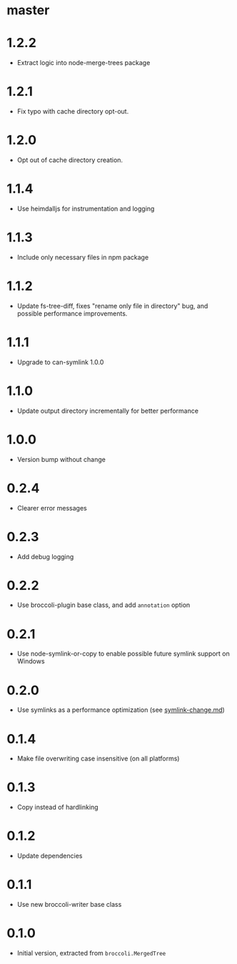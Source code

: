 # master

# 1.2.2

* Extract logic into node-merge-trees package

# 1.2.1

* Fix typo with cache directory opt-out.

# 1.2.0

* Opt out of cache directory creation.

# 1.1.4

* Use heimdalljs for instrumentation and logging

# 1.1.3

* Include only necessary files in npm package

# 1.1.2

* Update fs-tree-diff, fixes "rename only file in directory" bug, and possible performance improvements.

# 1.1.1

* Upgrade to can-symlink 1.0.0

# 1.1.0

* Update output directory incrementally for better performance

# 1.0.0

* Version bump without change

# 0.2.4

* Clearer error messages

# 0.2.3

* Add debug logging

# 0.2.2

* Use broccoli-plugin base class, and add `annotation` option

# 0.2.1

* Use node-symlink-or-copy to enable possible future symlink support on Windows

# 0.2.0

* Use symlinks as a performance optimization (see
  [symlink-change.md](https://github.com/broccolijs/broccoli/blob/master/docs/symlink-change.md))

# 0.1.4

* Make file overwriting case insensitive (on all platforms)

# 0.1.3

* Copy instead of hardlinking

# 0.1.2

* Update dependencies

# 0.1.1

* Use new broccoli-writer base class

# 0.1.0

* Initial version, extracted from `broccoli.MergedTree`

